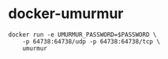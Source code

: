 docker-umurmur
==============

	docker run -e UMURMUR_PASSWORD=$PASSWORD \
		-p 64738:64738/udp -p 64738:64738/tcp \
		umurmur
